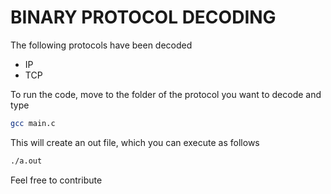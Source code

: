 # BINARY PROTOCOL DECODING

The following protocols have been decoded

+ IP
+ TCP

To run the code, move to the folder of the protocol you want to decode and type
```bash
gcc main.c
```

This will create an out file, which you can execute as follows

```bash 
./a.out
```

Feel free to contribute